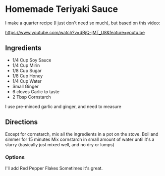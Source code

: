 
# Homemade Teriyaki Sauce
I make a quarter recipe (I just don't need so much), but based on this video:

https://www.youtube.com/watch?v=dBjQ-jMT_U8&feature=youtu.be

## Ingredients
* 1/4 Cup Soy Sauce
* 1/4 Cup Mirin
* 1/8 Cup Sugar
* 1/8 Cup Honey
* 1/4 Cup Water
* Small Ginger
* 6 cloves Garlic to taste
* 2 Tbsp Cornstarch

I use pre-minced garlic and ginger, and need to measure

## Directions
Except for cornstarch, mix all the ingredients in a pot on the stove.
Boil and simmer for 15 minutes
Mix cornstarch in small amount of water until it's a slurry (basically just mixed well, and no dry or lumps)


### Options
I'll add Red Pepper Flakes Sometimes it's great.
